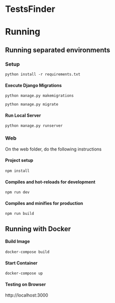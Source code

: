 # TestsFinder

# Running

## Running separated environments

### Setup 
```
python install -r requirements.txt
```

#### Execute Django Migrations
```
python manage.py makemigrations

python manage.py migrate
```

#### Run Local Server
```
python manage.py runserver
```

### Web
On the web folder, do the following instructions

#### Project setup
```
npm install
```

#### Compiles and hot-reloads for development
```
npm run dev
```

#### Compiles and minifies for production
```
npm run build
```

## Running with Docker

#### Build Image
```
docker-compose build
```

#### Start Container
```
docker-compose up
```

#### Testing on Browser

http://localhost:3000